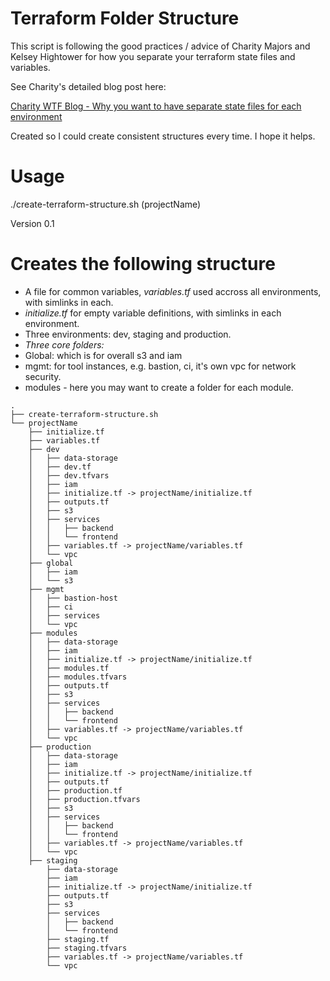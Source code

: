 # Terraform Folder Structure

This script is following the good practices / advice of Charity Majors and Kelsey Hightower
for how you separate your terraform state files and variables.

See Charity's detailed blog post here:

[Charity WTF Blog - Why you want to have separate state files for each environment](https://charity.wtf/2016/03/30/terraform-vpc-and-why-you-want-a-tfstate-file-per-env/)

Created so I could create consistent structures every time. I hope it helps.

# Usage

./create-terraform-structure.sh (projectName)

Version 0.1

# Creates the following structure

- A file for common variables, _variables.tf_ used accross all environments, with simlinks in each.
- _initialize.tf_ for empty variable definitions, with simlinks in each environment.
- Three environments: dev, staging and production.
- *Three core folders:*
- Global: which is for overall s3 and iam
- mgmt: for tool instances, e.g. bastion, ci, it's own vpc for network security.
- modules - here you may want to create a folder for each module.

```
.
├── create-terraform-structure.sh
└── projectName
    ├── initialize.tf
    ├── variables.tf
    ├── dev
    │   ├── data-storage
    │   ├── dev.tf
    │   ├── dev.tfvars
    │   ├── iam
    │   ├── initialize.tf -> projectName/initialize.tf
    │   ├── outputs.tf
    │   ├── s3
    │   ├── services
    │   │   ├── backend
    │   │   └── frontend
    │   ├── variables.tf -> projectName/variables.tf
    │   └── vpc
    ├── global
    │   ├── iam
    │   └── s3
    ├── mgmt
    │   ├── bastion-host
    │   ├── ci
    │   ├── services
    │   └── vpc
    ├── modules
    │   ├── data-storage
    │   ├── iam
    │   ├── initialize.tf -> projectName/initialize.tf
    │   ├── modules.tf
    │   ├── modules.tfvars
    │   ├── outputs.tf
    │   ├── s3
    │   ├── services
    │   │   ├── backend
    │   │   └── frontend
    │   ├── variables.tf -> projectName/variables.tf
    │   └── vpc
    ├── production
    │   ├── data-storage
    │   ├── iam
    │   ├── initialize.tf -> projectName/initialize.tf
    │   ├── outputs.tf
    │   ├── production.tf
    │   ├── production.tfvars
    │   ├── s3
    │   ├── services
    │   │   ├── backend
    │   │   └── frontend
    │   ├── variables.tf -> projectName/variables.tf
    │   └── vpc
    ├── staging
        ├── data-storage
        ├── iam
        ├── initialize.tf -> projectName/initialize.tf
        ├── outputs.tf
        ├── s3
        ├── services
        │   ├── backend
        │   └── frontend
        ├── staging.tf
        ├── staging.tfvars
        ├── variables.tf -> projectName/variables.tf
        └── vpc
```
